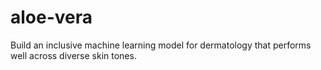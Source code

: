 # aloe-vera
Build an inclusive machine learning model for dermatology that performs well across diverse skin tones.
